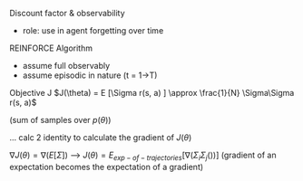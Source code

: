 

Discount factor & observability
- role: use in agent forgetting over time



REINFORCE Algorithm
- assume full observably
- assume episodic in nature (t = 1->T)

Objective J
$J(\theta) =  E [\Sigma r(s, a) ] \approx \frac{1}{N} \Sigma\Sigma r(s, a)$

(sum of samples over $p(\theta)$)


... calc 2 identity to calculate the gradient of $J(\theta)$


$\nabla J(\theta) =  \nabla(E [\Sigma ])$ --> $J(\theta) =  E_{exp-of-trajectories} [\nabla(\Sigma_i\Sigma_j()) ]$ 
(gradient of an expectation becomes the expectation of a gradient)